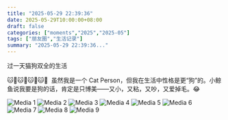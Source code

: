```yaml
---
title: "2025-05-29 22:39:36"
date: 2025-05-29T10:00:00+08:00
draft: false
categories: ["moments","2025","2025-05"]
tags: ["朋友圈","生活记录"]
summary: "2025-05-29 22:39:36..."
---
```


​过一天猫狗双全的生活

🐱🐶🐱🐶🐱🐶🐱🐶
​
​虽然我是一个 Cat Person，但我在生活中性格是更“狗”的。小鲸鱼说我要是狗的话，肯定是只博美——又小，又粘，又吵，又爱掉毛。😂

![Media 1](/Moments/photos/2025-05-29/202505292239360.jpg)
![Media 2](/Moments/photos/2025-05-29/202505292239361.jpg)
![Media 3](/Moments/photos/2025-05-29/202505292239362.jpg)
![Media 4](/Moments/photos/2025-05-29/202505292239363.jpg)
![Media 5](/Moments/photos/2025-05-29/202505292239364.jpg)
![Media 6](/Moments/photos/2025-05-29/202505292239365.jpg)
![Media 7](/Moments/photos/2025-05-29/202505292239366.jpg)
![Media 8](/Moments/photos/2025-05-29/202505292239367.jpg)
![Media 9](/Moments/photos/2025-05-29/202505292239368.jpg)

